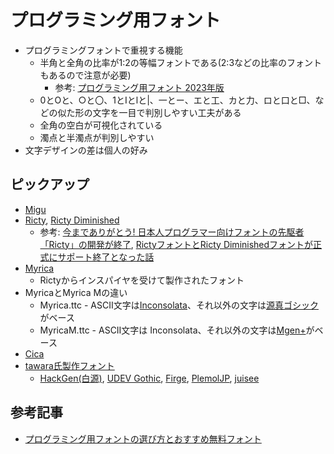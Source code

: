 # プログラミング用フォント

- プログラミングフォントで重視する機能
    - 半角と全角の比率が1:2の等幅フォントである(2:3などの比率のフォントもあるので注意が必要)
        - 参考: [プログラミング用フォント 2023年版](https://www.chihayafuru.jp/tech/index.php/archives/5952)
    - 0とOと、○と〇、1とIとlと|、一とー、エと工、カと力、ロと口と□、などの似た形の文字を一目で判別しやすい工夫がある
    - 全角の空白が可視化されている
    - 濁点と半濁点が判別しやすい
- 文字デザインの差は個人の好み

## ピックアップ

- [Migu](https://mix-mplus-ipa.osdn.jp/)
- [Ricty](https://rictyfonts.github.io/), [Ricty Diminished](https://rictyfonts.github.io/diminished)
    - 参考: [今までありがとう! 日本人プログラマー向けフォントの先駆者「Ricty」の開発が終了](https://forest.watch.impress.co.jp/docs/serial/yajiuma/1478305.html), [RictyフォントとRicty Diminishedフォントが正式にサポート終了となった話](https://qiita.com/sounisi5011/items/62e4da71458ca7ce73c7)
- [Myrica](https://myrica.estable.jp/)
    - Rictyからインスパイヤを受けて製作されたフォント
- MyricaとMyrica Mの違い
    - Myrica.ttc - ASCII文字は[Inconsolata](https://github.com/googlefonts/Inconsolata)、それ以外の文字は[源真ゴシック](http://jikasei.me/font/genshin/)がベース
    - MyricaM.ttc - ASCII文字は Inconsolata、それ以外の文字は[Mgen+](http://jikasei.me/font/mgenplus/)がベース
- [Cica](https://github.com/miiton/Cica)
- [tawara氏製作フォント](https://github.com/yuru7)
    - [HackGen(白源)](https://github.com/yuru7/HackGen), [UDEV Gothic](https://github.com/yuru7/udev-gothic), [Firge](https://github.com/yuru7/Firge), [PlemolJP](https://github.com/yuru7/PlemolJP), [juisee](https://github.com/yuru7/juisee)

## 参考記事

- [プログラミング用フォントの選び方とおすすめ無料フォント](https://pouhon.net/font-programming/4990/)
